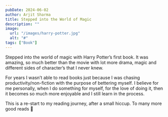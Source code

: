 ```yaml
---
pubDate: 2024-06-02
author: Arjit Sharma
title: Stepped into the World of Magic
description: ""
image:
  url: "/images/harry-potter.jpg"
  alt: "#"
tags: ["Book"]
---
```


Stepped into the world of magic with Harry Potter’s first book. It was amazing, so much better than the movie with lot more drama, magic and different sides of character’s that I never knew.

For years I wasn’t able to read books just because I was chasing productivity/non-fiction with the purpose of bettering myself. I believe for me personally, when I do something for myself, for the love of doing it, then it becomes so much more enjoyable and I still learn in the process.

This is a re-start to my reading journey, after a small hiccup. To many more good reads 💫